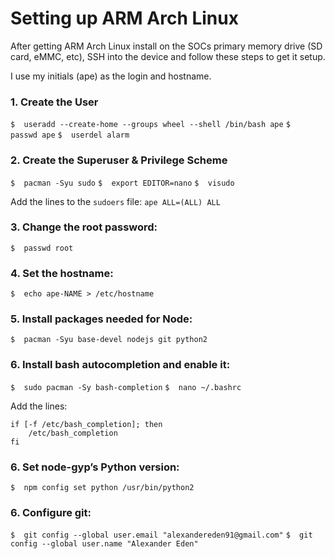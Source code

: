 # Setting up ARM Arch Linux

After getting ARM Arch Linux install on the SOCs primary memory drive (SD card, eMMC, etc), SSH into the device and follow these steps to get it setup.

I use my initials (ape) as the login and hostname.


### 1. Create the User

`$	useradd --create-home --groups wheel --shell /bin/bash ape`
`$	passwd ape`
`$	userdel alarm`


### 2. Create the Superuser & Privilege Scheme
`$	pacman -Syu sudo`
`$	export EDITOR=nano`
`$	visudo`


Add the lines to the `sudoers` file:
`ape ALL=(ALL) ALL`


### 3. Change the root password:
`$	passwd root`


### 4. Set the hostname:
`$	echo ape-NAME > /etc/hostname`


### 5. Install packages needed for Node:
`$	pacman -Syu base-devel nodejs git python2`


### 6. Install bash autocompletion and enable it:
`$	sudo pacman -Sy bash-completion`
`$	nano ~/.bashrc`


Add the lines:
```
if [-f /etc/bash_completion]; then
	/etc/bash_completion
fi
```

### 6. Set node-gyp’s Python version:
`$	npm config set python /usr/bin/python2`


### 6. Configure git:
`$	git config --global user.email "alexandereden91@gmail.com"`
`$	git config --global user.name "Alexander Eden"`
